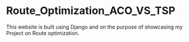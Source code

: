 # Route_Optimization_ACO_VS_TSP
This website is built using Django and on the purpose of showcasing my Project on Route optimization.
